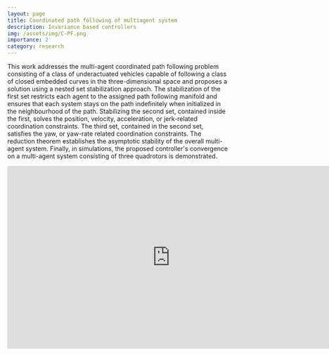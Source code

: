 ```yaml
---
layout: page
title: Coordinated path following of multiagent system
description: Invariance based controllers
img: /assets/img/C-PF.png
importance: 2
category: research
---
```


This work addresses the multi-agent coordinated path following problem consisting of a class of underactuated vehicles capable of following a class of closed embedded curves in the three-dimensional space and proposes a solution using a nested set stabilization approach. The stabilization of the first set restricts each agent to the assigned path following manifold and ensures that each system stays on the path indefinitely when initialized in the neighbourhood of the path. Stabilizing the second set, contained inside the first, solves the position, velocity, acceleration, or jerk-related coordination constraints. The third set, contained in the second set, satisfies the yaw, or yaw-rate related coordination constraints. The reduction theorem establishes the asymptotic stability of the overall multi-agent system. Finally, in simulations, the proposed controller's convergence on a multi-agent system consisting of three quadrotors is demonstrated.

<iframe width="740" height="416" src="https://www.youtube.com/embed/5vkYjntRHz8" title="YouTube video player" frameborder="0" allow="accelerometer; autoplay; clipboard-write; encrypted-media; gyroscope; picture-in-picture" allowfullscreen></iframe>